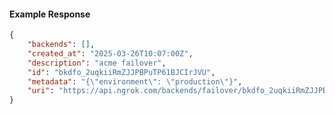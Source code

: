 <!-- Code generated for API Clients. DO NOT EDIT. -->

#### Example Response

```json
{
	"backends": [],
	"created_at": "2025-03-26T10:07:00Z",
	"description": "acme failover",
	"id": "bkdfo_2uqkiiRmZJJPBPuTP61BJCIrJVU",
	"metadata": "{\"environment\": \"production\"}",
	"uri": "https://api.ngrok.com/backends/failover/bkdfo_2uqkiiRmZJJPBPuTP61BJCIrJVU"
}
```
